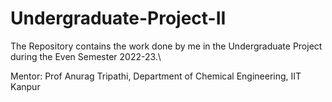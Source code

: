 # Undergraduate-Project-II
The Repository contains the work done by me in the Undergraduate Project during the Even Semester 2022-23.\

Mentor: Prof Anurag Tripathi, Department of Chemical Engineering, IIT Kanpur

